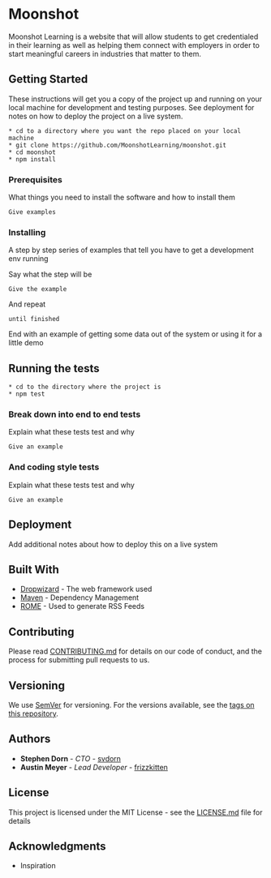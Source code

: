 # Moonshot

Moonshot Learning is a website that will allow students to get credentialed in their learning as well as helping them connect with employers in order to start meaningful careers in industries that matter to them.

## Getting Started

These instructions will get you a copy of the project up and running on your local machine for development and testing purposes. See deployment for notes on how to deploy the project on a live system.
```
* cd to a directory where you want the repo placed on your local machine
* git clone https://github.com/MoonshotLearning/moonshot.git
* cd moonshot
* npm install
```

### Prerequisites

What things you need to install the software and how to install them

```
Give examples
```

### Installing

A step by step series of examples that tell you have to get a development env running

Say what the step will be

```
Give the example
```

And repeat

```
until finished
```

End with an example of getting some data out of the system or using it for a little demo

## Running the tests
```
* cd to the directory where the project is
* npm test
```

### Break down into end to end tests

Explain what these tests test and why

```
Give an example
```

### And coding style tests

Explain what these tests test and why

```
Give an example
```

## Deployment

Add additional notes about how to deploy this on a live system

## Built With

* [Dropwizard](http://www.dropwizard.io/1.0.2/docs/) - The web framework used
* [Maven](https://maven.apache.org/) - Dependency Management
* [ROME](https://rometools.github.io/rome/) - Used to generate RSS Feeds

## Contributing

Please read [CONTRIBUTING.md](https://gist.github.com/PurpleBooth/b24679402957c63ec426) for details on our code of conduct, and the process for submitting pull requests to us.

## Versioning

We use [SemVer](http://semver.org/) for versioning. For the versions available, see the [tags on this repository](https://github.com/your/project/tags). 

## Authors

* **Stephen Dorn** - *CTO* - [svdorn](https://github.com/svdorn)
* **Austin Meyer** - *Lead Developer* - [frizzkitten](https://github.com/frizzkitten)

## License

This project is licensed under the MIT License - see the [LICENSE.md](LICENSE.md) file for details

## Acknowledgments

* Inspiration
